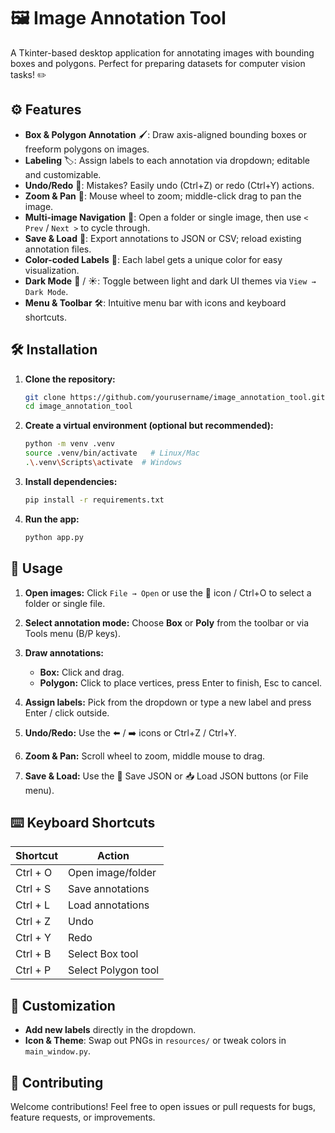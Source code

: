 # 🖼️ Image Annotation Tool

A Tkinter-based desktop application for annotating images with bounding boxes and polygons. Perfect for preparing datasets for computer vision tasks! ✏️

## ⚙️ Features

* **Box & Polygon Annotation** 🖌️: Draw axis-aligned bounding boxes or freeform polygons on images.
* **Labeling** 🏷️: Assign labels to each annotation via dropdown; editable and customizable.
* **Undo/Redo** 🔄: Mistakes? Easily undo (Ctrl+Z) or redo (Ctrl+Y) actions.
* **Zoom & Pan** 🔎: Mouse wheel to zoom; middle-click drag to pan the image.
* **Multi-image Navigation** 📂: Open a folder or single image, then use `< Prev` / `Next >` to cycle through.
* **Save & Load** 💾: Export annotations to JSON or CSV; reload existing annotation files.
* **Color-coded Labels** 🎨: Each label gets a unique color for easy visualization.
* **Dark Mode** 🌙 / ☀️: Toggle between light and dark UI themes via `View → Dark Mode`.
* **Menu & Toolbar** 🛠️: Intuitive menu bar with icons and keyboard shortcuts.

## 🛠️ Installation

1. **Clone the repository:**

   ```bash
   git clone https://github.com/yourusername/image_annotation_tool.git
   cd image_annotation_tool
   ```

2. **Create a virtual environment (optional but recommended):**

   ```bash
   python -m venv .venv
   source .venv/bin/activate   # Linux/Mac
   .\.venv\Scripts\activate  # Windows
   ```

3. **Install dependencies:**

   ```bash
   pip install -r requirements.txt
   ```

4. **Run the app:**

   ```bash
   python app.py
   ```

## 🚀 Usage

1. **Open images:** Click `File → Open` or use the 📂 icon / Ctrl+O to select a folder or single file.
2. **Select annotation mode:** Choose **Box** or **Poly** from the toolbar or via Tools menu (B/P keys).
3. **Draw annotations:**

   * **Box:** Click and drag.
   * **Polygon:** Click to place vertices, press Enter to finish, Esc to cancel.
4. **Assign labels:** Pick from the dropdown or type a new label and press Enter / click outside.
5. **Undo/Redo:** Use the ⬅️ / ➡️ icons or Ctrl+Z / Ctrl+Y.
6. **Zoom & Pan:** Scroll wheel to zoom, middle mouse to drag.
7. **Save & Load:** Use the 💾 Save JSON or 📥 Load JSON buttons (or File menu).

## ⌨️ Keyboard Shortcuts

| Shortcut | Action              |
| -------- | ------------------- |
| Ctrl + O | Open image/folder   |
| Ctrl + S | Save annotations    |
| Ctrl + L | Load annotations    |
| Ctrl + Z | Undo                |
| Ctrl + Y | Redo                |
| Ctrl + B | Select Box tool     |
| Ctrl + P | Select Polygon tool |

## 🎨 Customization

* **Add new labels** directly in the dropdown.
* **Icon & Theme**: Swap out PNGs in `resources/` or tweak colors in `main_window.py`.

## 🤝 Contributing

Welcome contributions! Feel free to open issues or pull requests for bugs, feature requests, or improvements.

